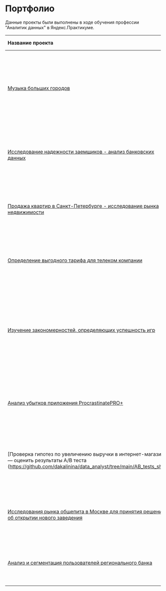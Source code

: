 # Портфолио

Данные проекты были выполнены в ходе обучения профессии "Аналитик данных" в Яндекс.Практикуме.

| Название проекта | Описание | Используемые библиотеки | 
| :---------------------- | :---------------------- | :---------------------- |
| [Музыка больших городов](big_cities_music) | Сравнение предпочтений пользователей Яндекс.Музыки из Москвы и Санкт-Петербурга в зависимости от времени (утро и вечер) и дня недели (понедельник, среда, пятница)| *pandas* |
| [Исследование надежности заемщиков - анализ банковских данных](_) | Исследование добросовестности заемщиков на основании демографических признаков (семейное положение и количество детей)| *pandas* |
| [Продажа квартир в Санкт-Петербурге - исследование рынка недвижимости](_) | Определение рыночной стоимости объектов недвжимости и типичные параметры квартир| *pandas*, *matplotlib* |
| [Определение выгодного тарифа для телеком компании](_) | Анализ поведения клиентов и поиск наиболее прибыльного тарифа на основе данных клиентов оператора сотовой связи | *pandas*, *matplotlib*, *NumPy*, *SciPy* |
| [Изучение закономерностей, определяющих успешность игр](_) | Выявление закономерностей, влияющих на успешность игры, на основании исторических данных  о продажах компьютерных игр, оценках пользователей и экспертов, жанров и платформ | *pandas*, *NumPy* |
| [Анализ убытков приложения ProcrastinatePRO+](_) | Анализ эффективности рекламы, выявление причин убыточности и рекомендации для настройки рекламных кампаний. | *pandas*, *matplotlib*, *Seaborn* |
| [Проверка гипотез по увеличению выручки в интернет-магазине — оценить результаты A/B теста (https://github.com/dakalinina/data_analyst/tree/main/AB_tests_shop) | Приоритезация гипотез и оценка результатов A/B -тестирования различными методами на основе данных интернет-магазина. | *pandas*, *matplotlib*, *SciPy* |
| [Исследования рынка общепита в Москве для принятия решения об открытии нового заведения](_) | Исследование рынка общественного питания на основе открытых данных, подготовка презентации для инвесторов. | *pandas*, *Seaborn* , *Plotly* |
| [Анализ и сегментация пользователей регионального банка](https://github.com/dakalinina/data_analyst/tree/main/Bank_consumer_segmentation) | Анализ клиентов регионального банка и их сегментирование по количеству потребляемых продуктов. | *pandas*, *NumPy*, *matplotlib*, *sklearn* |
